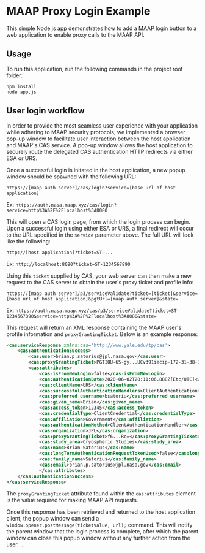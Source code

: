 # MAAP Proxy Login Example

This simple Node.js app demonstrates how to add a MAAP login button to a web application to enable proxy calls to the MAAP API. 

## Usage

To run this application, run the following commands in the project root folder:

```
npm install
node app.js
```

## User login workflow

In order to provide the most seamless user experience with your application while adhering to MAAP security protocols, we implemented a
browser pop-up window to facilitate user interaction between the host application and MAAP's CAS service. A pop-up window allows the host
application to securely route the delegated CAS authentication HTTP redirects via either ESA or URS. 

Once a successful login is initated in the host application, a new popup window should be spawned with the following URL:

`https://[maap auth server]/cas/login?service=[base url of host application]`

Ex: `https://auth.nasa.maap.xyz/cas/login?service=http%3A%2F%2Flocalhost%3A8080`

This will open a CAS login page, from which the login process can begin. Upon a successful login using either ESA or URS, a final redirect
will occur to the URL specified in the `service` parameter above. The full URL will look like the following:

 `http://[host application]?ticket=ST-...`

 Ex: `http://localhost:8080?ticket=ST-1234567890`

Using this `ticket` supplied by CAS, your web server can then make a new request to the CAS server to obtain the user's proxy ticket
and profile info:

`https://[maap auth server]/p3/serviceValidate?ticket=[ticket]&service=[base url of host application]&pgtUrl=[maap auth server]&state=`

Ex: `https://auth.nasa.maap.xyz/cas/p3/serviceValidate?ticket=ST-1234567890&service=http%3A%2F%2Flocalhost%3A8080&state=`

This request will return an XML response containing the MAAP user's profile information and `proxyGrantingTicket`. Below is an example response:

```xml
<cas:serviceResponse xmlns:cas='http://www.yale.edu/tp/cas'>
    <cas:authenticationSuccess>
        <cas:user>brian.p.satorius@jpl.nasa.gov</cas:user>
        <cas:proxyGrantingTicket>PGTIOU-65-gy...UCv391iecip-172-31-38-38</cas:proxyGrantingTicket>
        <cas:attributes>
            <cas:isFromNewLogin>false</cas:isFromNewLogin>
            <cas:authenticationDate>2020-06-02T20:11:06.888Z[Etc/UTC]</cas:authenticationDate>
            <cas:clientName>URS</cas:clientName>
            <cas:successfulAuthenticationHandlers>ClientAuthenticationHandler</cas:successfulAuthenticationHandlers>
            <cas:preferred_username>bsatoriu</cas:preferred_username>
            <cas:given_name>Brian</cas:given_name>
            <cas:access_token>12345</cas:access_token>
            <cas:credentialType>ClientCredential</cas:credentialType>
            <cas:affiliation>Government</cas:affiliation>
            <cas:authenticationMethod>ClientAuthenticationHandler</cas:authenticationMethod>
            <cas:organization>JPL</cas:organization>
            <cas:proxyGrantingTicket>f6...Rc=</cas:proxyGrantingTicket>
            <cas:study_area>Cryospheric Studies</cas:study_area>
            <cas:name>Brian Satorius</cas:name>
            <cas:longTermAuthenticationRequestTokenUsed>false</cas:longTermAuthenticationRequestTokenUsed>
            <cas:family_name>Satorius</cas:family_name>
            <cas:email>brian.p.satorius@jpl.nasa.gov</cas:email>
            </cas:attributes>
    </cas:authenticationSuccess>
</cas:serviceResponse>
```

The `proxyGrantingTicket` attribute found within the `cas:attributes` element is the value required for making MAAP API requests. 

Once this response has been retrieved and returned to the host application client, the popup window can send a `window.opener.postMessage(ticketValue, url);` command.
This will notify the parent window that the login process is complete, after which the parent window can close this popup window without any
further action from the user.
...

